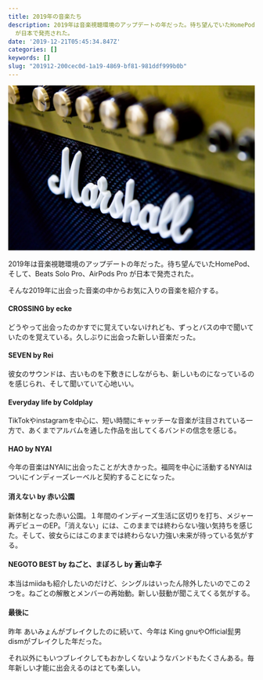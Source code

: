 ```yaml
---
title: 2019年の音楽たち
description: 2019年は音楽視聴環境のアップデートの年だった。待ち望んでいたHomePod、そして、Beats Solo Pro、AirPods Pro
  が日本で発売された。
date: '2019-12-21T05:45:34.847Z'
categories: []
keywords: []
slug: "201912-200cec0d-1a19-4869-bf81-981ddf999b0b"
---
```

![](1__u6ebLQDK94TxA__qn02rtdA.jpeg)

2019年は音楽視聴環境のアップデートの年だった。待ち望んでいたHomePod、そして、Beats Solo Pro、AirPods Pro が日本で発売された。

そんな2019年に出会った音楽の中からお気に入りの音楽を紹介する。

#### CROSSING by ecke

どうやって出会ったのかすでに覚えていないけれども、ずっとバスの中で聞いていたのを覚えている。久しぶりに出会った新しい音楽だった。

#### SEVEN by Rei

彼女のサウンドは、古いものを下敷きにしながらも、新しいものになっているのを感じられ、そして聞いていて心地いい。

#### Everyday life by Coldplay

TikTokやinstagramを中心に、短い時間にキャッチーな音楽が注目されている一方で、あくまでアルバムを通した作品を出してくるバンドの信念を感じる。

#### HAO by NYAI

今年の音楽はNYAIに出会ったことが大きかった。福岡を中心に活動するNYAIはついにインディーズレーベルと契約することになった。

#### 消えない by 赤い公園

新体制となった赤い公園。１年間のインディーズ生活に区切りを打ち、メジャー再デビューのEP。「消えない」には、このままでは終わらない強い気持ちを感じた。そして、彼女らにはこのままでは終わらない力強い未来が待っている気がする。

#### NEGOTO BEST by ねごと、まぼろし by 蒼山幸子

本当はmiidaも紹介したいのだけど、シングルはいったん除外したいのでこの２つを。ねごとの解散とメンバーの再始動。新しい鼓動が聞こえてくる気がする。

#### 最後に

昨年 あいみょんがブレイクしたのに続いて、今年は King gnuやOfficial髭男dismがブレイクした年だった。

それ以外にもいつブレイクしてもおかしくないようなバンドもたくさんある。毎年新しい才能に出会えるのはとても楽しい。